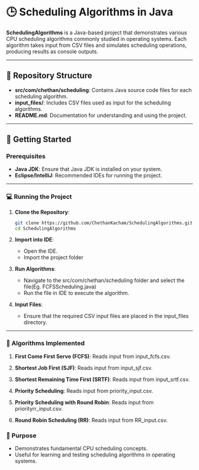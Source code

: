 # 🕒 Scheduling Algorithms in Java

**SchedulingAlgorithms** is a Java-based project that demonstrates various CPU scheduling algorithms commonly studied in operating systems. Each algorithm takes input from CSV files and simulates scheduling operations, producing results as console outputs.

---

## 📂 Repository Structure

- **src/com/chethan/scheduling**: Contains Java source code files for each scheduling algorithm.
- **input_files/**: Includes CSV files used as input for the scheduling algorithms.
- **README.md**: Documentation for understanding and using the project.


---

## 🚀 Getting Started

### Prerequisites

- **Java JDK**: Ensure that Java JDK is installed on your system.
- **Eclipse/IntelliJ**: Recommended IDEs for running the project.

---

### 💻 Running the Project

1. **Clone the Repository**:
   ```bash
   git clone https://github.com/ChethanKacham/SchedulingAlgorithms.git
   cd SchedulingAlgorithms

2. **Import into IDE**:
   - Open the IDE.
   - Import the project folder
   
3. **Run Algorithms**:
   - Navigate to the src/com/chethan/scheduling folder and select the file(Eg. FCFSScheduling.java)
   - Run the file in IDE to execute the algorithm.
4. **Input Files**: 
   - Ensure that the required CSV input files are placed in the input_files directory.

---

### 📜 Algorithms Implemented

1. **First Come First Serve (FCFS)**:
   Reads input from input_fcfs.csv.

2. **Shortest Job First (SJF)**:
   Reads input from input_sjf.csv.

3. **Shortest Remaining Time First (SRTF)**:
   Reads input from input_srtf.csv.

4. **Priority Scheduling**:
   Reads input from priority_input.csv.

5. **Priority Scheduling with Round Robin**:
   Reads input from priorityrr_input.csv.

6. **Round Robin Scheduling (RR)**:
   Reads input from RR_input.csv.
   
### 📌 Purpose

- Demonstrates fundamental CPU scheduling concepts.
- Useful for learning and testing scheduling algorithms in operating systems.